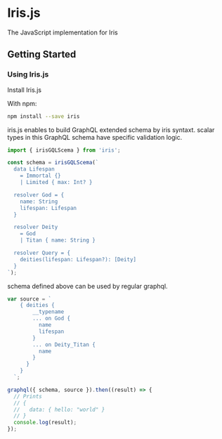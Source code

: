 # Iris.js

The JavaScript implementation for Iris

## Getting Started

### Using Iris.js

Install Iris.js

With npm:

```sh
npm install --save iris
```

iris.js enables to build GraphQL extended schema by iris syntaxt. scalar types in this GraphQL schema have specific validation logic.  

```js
import { irisGQLScema } from 'iris';

const schema = irisGQLScema(`
  data Lifespan
    = Immortal {}
    | Limited { max: Int? }

  resolver God = {
    name: String
    lifespan: Lifespan
  }

  resolver Deity
    = God
    | Titan { name: String }

  resolver Query = {
    deities(lifespan: Lifespan?): [Deity]
  }
`);
```

schema defined above can be used by regular graphql.

```js
var source = `
    { deities { 
        __typename
        ... on God {
          name
          lifespan
        }
        ... on Deity_Titan {
          name
        }
      } 
    }
  `;

graphql({ schema, source }).then((result) => {
  // Prints
  // {
  //   data: { hello: "world" }
  // }
  console.log(result);
});
```
